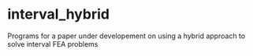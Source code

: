 # interval_hybrid
Programs for a paper under developement on using a hybrid approach to solve interval FEA problems
